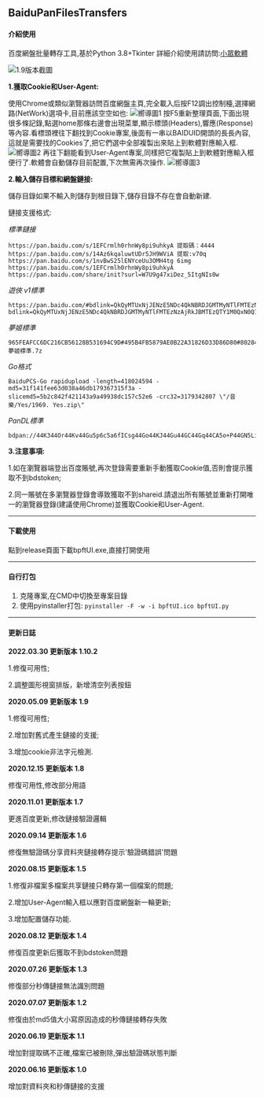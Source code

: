 BaiduPanFilesTransfers
-----
#### 介紹使用

百度網盤批量轉存工具,基於Python 3.8+Tkinter
詳細介紹使用請訪問:[小眾軟體](https://meta.appinn.net/t/topic/16995/39)

![1.9版本截圖](https://raw.githubusercontent.com/hxz393/BaiduPanFilesTransfers/master/Capture/%E6%88%AA%E5%9B%BE1.9.jpg)

**1.獲取Cookie和User-Agent:**

使用Chrome或類似瀏覽器訪問百度網盤主頁,完全載入后按F12調出控制檯,選擇網路(NetWork)選項卡,目前應該空空如也:
![嚮導圖1](https://raw.githubusercontent.com/hxz393/BaiduPanFilesTransfers/master/Capture/u-1.png)
按F5重新整理頁面,下面出現很多條記錄,點選home那條右邊會出現菜單,顯示標頭(Headers),響應(Response)等內容.看標頭裡往下翻找到Cookie專案,後面有一串以BAIDUID開頭的長長內容,這就是需要找的Cookies了,把它們選中全部複製出來貼上到軟體對應輸入框.
![嚮導圖2](https://raw.githubusercontent.com/hxz393/BaiduPanFilesTransfers/master/Capture/u-2.png)
再往下翻能看到User-Agent專案,同樣把它複製貼上到軟體對應輸入框便行了.軟體會自動儲存目前配置,下次無需再次操作.
![嚮導圖3](https://raw.githubusercontent.com/hxz393/BaiduPanFilesTransfers/master/Capture/u-3.png)

**2.輸入儲存目標和網盤鏈接:**

儲存目錄如果不輸入則儲存到根目錄下,儲存目錄不存在會自動新建.

鏈接支援格式:

*標準鏈接*
```
https://pan.baidu.com/s/1EFCrmlh0rhnWy8pi9uhkyA 提取碼：4444
https://pan.baidu.com/s/14Az6kqaluwtUDr5JH9WViA 提取:v70q
https://pan.baidu.com/s/1nvBwS25lENYceUu3OMH4tg 6img
https://pan.baidu.com/s/1EFCrmlh0rhnWy8pi9uhkyA
https://pan.baidu.com/share/init?surl=W7U9g47xiDez_5ItgNIs0w
```

*遊俠 v1標準*
```
https://pan.baidu.com/#bdlink=QkQyMTUxNjJENzE5NDc4QkNBRDJGMTMyNTlFMTEzNzAjRkJBMTEzQTY1M0QxN0Q1NjM3QUQ1MEEzRTgwMkE2QTIjMzcxOTgxOTIzI1pha3VybyAyMDAxMjYuN3oK
bdlink=QkQyMTUxNjJENzE5NDc4QkNBRDJGMTMyNTlFMTEzNzAjRkJBMTEzQTY1M0QxN0Q1NjM3QUQ1MEEzRTgwMkE2QTIjMzcxOTgxOTIzI1pha3VybyAyMDAxMjYuN3oK
```

*夢姬標準*
```
965FEAFCC6DC216CB56128B531694C9D#495B4FB5879AE0B22A31826D33D86D80#802846691#夢姬標準.7z
```

*Go格式*
```
BaiduPCS-Go rapidupload -length=418024594 -md5=31f141fee63d038a46db179367315f3a -slicemd5=5b2c842f421143a9a49938dc157c52e6 -crc32=3179342807 \"/音樂/Yes/1969. Yes.zip\"
```

*PanDL標準*
```
bdpan://44K344Or44Kv44Gu5p6c5a6fICsg44Go44KJ44Gu44GC44Gq44CA5o+P44GN5LiL44KN44GXOFDlsI/lhorlrZAg5pel5paHLnppcHw2NDAxODQxNTd8ZDNjOTBmOTI3ZjUxYzIyMmRjMTc1NDM1YTY0OWMyYTJ8OTk4NTE0NDE3Y2I5Y2I0MTQ0MGRlZTFiMmMyNTYwMzY=`
```

**3.注意事項:**

1.如在瀏覽器端登出百度賬號,再次登錄需要重新手動獲取Cookie值,否則會提示獲取不到bdstoken;

2.同一賬號在多瀏覽器登錄會導致獲取不到shareid.請退出所有賬號並重新打開唯一的瀏覽器登錄(建議使用Chrome)並獲取Cookie和User-Agent.
_ _ _
#### 下載使用
點到release頁面下載bpftUI.exe,直接打開使用
_ _ _
#### 自行打包
1. 克隆專案,在CMD中切換至專案目錄
2. 使用pyinstaller打包:
``
pyinstaller -F -w -i bpftUI.ico bpftUI.py
``
_ _ _
#### 更新日誌
**2022.03.30 更新版本 1.10.2**

1.修復可用性;

2.調整圖形視窗排版，新增清空列表按鈕

**2020.05.09 更新版本 1.9**

1.修復可用性;

2.增加對舊式產生鏈接的支援;

3.增加cookie非法字元檢測.

**2020.12.15 更新版本 1.8**

修復可用性,修改部分用語

**2020.11.01 更新版本 1.7**

更進百度更新,修改鏈接驗證邏輯

**2020.09.14 更新版本 1.6**

修復無驗證碼分享資料夾鏈接轉存提示'驗證碼錯誤'問題

**2020.08.15 更新版本 1.5**

1.修復非檔案多檔案共享鏈接只轉存第一個檔案的問題;

2.增加User-Agent輸入框以應對百度網盤新一輪更新;

3.增加配置儲存功能.

**2020.08.12 更新版本 1.4**

修復百度更新后獲取不到bdstoken問題

**2020.07.26 更新版本 1.3**

修復部分秒傳鏈接無法識別問題

**2020.07.07 更新版本 1.2**

修復由於md5值大小寫原因造成的秒傳鏈接轉存失敗

**2020.06.19 更新版本 1.1**

增加對提取碼不正確,檔案已被刪除,彈出驗證碼狀態判斷

**2020.06.16 更新版本 1.0**

增加對資料夾和秒傳鏈接的支援

